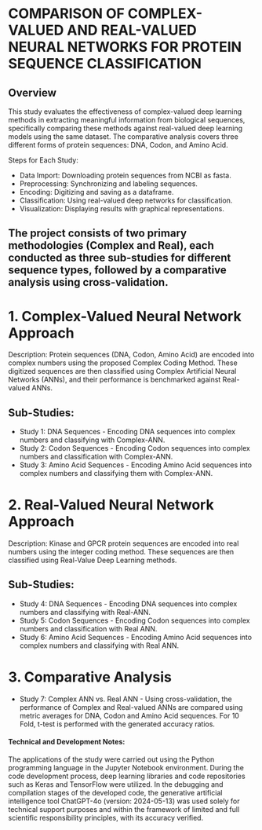 
# COMPARISON OF COMPLEX-VALUED AND REAL-VALUED NEURAL NETWORKS FOR PROTEIN SEQUENCE CLASSIFICATION
## Overview
This study evaluates the effectiveness of complex-valued deep learning methods in extracting meaningful information from biological sequences, specifically comparing these methods against real-valued deep learning models using the same dataset. The comparative analysis covers three different forms of protein sequences: DNA, Codon, and Amino Acid.

Steps for Each Study:
- Data Import: Downloading protein sequences from NCBI as fasta.
- Preprocessing: Synchronizing and labeling sequences.
- Encoding: Digitizing and saving as a dataframe.
- Classification: Using real-valued deep networks for classification.
- Visualization: Displaying results with graphical representations.

## The project consists of two primary methodologies (Complex and Real), each conducted as three sub-studies for different sequence types, followed by a comparative analysis using cross-validation.

  
# 1. Complex-Valued Neural Network Approach
Description:
Protein sequences (DNA, Codon, Amino Acid) are encoded into complex numbers using the proposed Complex Coding Method. These digitized sequences are then classified using Complex Artificial Neural Networks (ANNs), and their performance is benchmarked against Real-valued ANNs.

##  Sub-Studies:
- Study 1: DNA Sequences - Encoding DNA sequences into complex numbers and classifying with Complex-ANN.
- Study 2: Codon Sequences - Encoding Codon sequences into complex numbers and classification with Complex-ANN.
- Study 3: Amino Acid Sequences - Encoding Amino Acid sequences into complex numbers and classifying them with Complex-ANN.

# 2. Real-Valued Neural Network Approach
Description:
Kinase and GPCR protein sequences are encoded into real numbers using the integer coding method. These sequences are then classified using Real-Value Deep Learning methods.

##  Sub-Studies:
- Study 4: DNA Sequences - Encoding DNA sequences into complex numbers and classifying with Real-ANN.
- Study 5: Codon Sequences - Encoding Codon sequences into complex numbers and classification with Real ANN.
- Study 6: Amino Acid Sequences - Encoding Amino Acid sequences into complex numbers and classifying with Real ANN.

# 3. Comparative Analysis
- Study 7: Complex ANN vs. Real ANN - Using cross-validation, the performance of Complex and Real-valued ANNs are compared using metric averages for DNA, Codon and Amino Acid sequences. For 10 Fold, t-test is performed with the generated accuracy ratios.



#### Technical and Development Notes:
The applications of the study were carried out using the Python programming language in the Jupyter Notebook environment. During the code development process, deep learning libraries and code repositories such as Keras and TensorFlow were utilized. In the debugging and compilation stages of the developed code, the generative artificial intelligence tool ChatGPT-4o (version: 2024-05-13) was used solely for technical support purposes and within the framework of limited and full scientific responsibility principles, with its accuracy verified.

